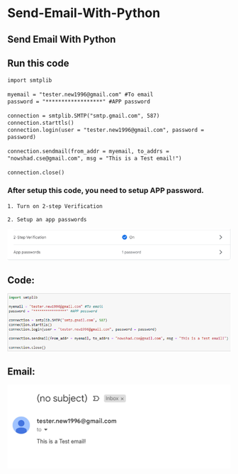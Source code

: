 # Send-Email-With-Python
## Send Email With Python


## Run this code
```
import smtplib

myemail = "tester.new1996@gmail.com" #To email
password = "******************" #APP password

connection = smtplib.SMTP("smtp.gmail.com", 587)
connection.starttls()
connection.login(user = "tester.new1996@gmail.com", password = password)

connection.sendmail(from_addr = myemail, to_addrs = "nowshad.cse@gmail.com", msg = "This is a Test email!")

connection.close()
```

### After setup this code, you need to setup APP password. 
```
1. Turn on 2-step Verification
```
```
2. Setup an app passwords
```
![App-Pass](https://github.com/NowshadRuhan/Send-Email-With-Python/blob/main/app_pass.png?raw=true) 


## Code:
![Code](https://github.com/NowshadRuhan/Send-Email-With-Python/blob/main/code1.png?raw=true) 


## Email:
![Email](https://github.com/NowshadRuhan/Send-Email-With-Python/blob/main/email1.png?raw=true) 

